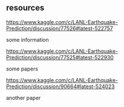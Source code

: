 ## resources

https://www.kaggle.com/c/LANL-Earthquake-Prediction/discussion/77526#latest-522757

some information

https://www.kaggle.com/c/LANL-Earthquake-Prediction/discussion/77525#latest-522930

some papers

https://www.kaggle.com/c/LANL-Earthquake-Prediction/discussion/90664#latest-524023

another paper
